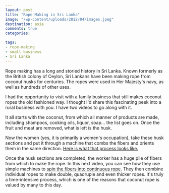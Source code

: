```yaml
---
layout: post
title: "Rope Making in Sri Lanka"
image: "/wp-content/uploads/2012/04/images.jpeg"
destination: asia
comments: true
categories:

tags:
- rope-making
- small business
- Sri Lanka
---
```

Rope making has a long and storied history in Sri Lanka. Known formerly as the British colony of Ceylon, Sri Lankans have been making rope from coconut husks for centuries. The ropes were used in Her Majesty's navy, as well as hundreds of other uses.

I had the opportunity to visit with a family business that still makes coconut ropes the old fashioned way. I thought I'd share this fascinating peek into a rural business with you. I have two videos to go along with it.

It all starts with the coconut, from which all manner of products are made, including shampoos, cooking oils, liquor, soap... the list goes on. Once the fruit and meat are removed, what is left is the husk.

Now the women (yes, it is primarily a women's occupation), take these husk sections and put it through a machine that combs the fibers and orients them in the same direction. <a href="http://youtu.be/i16SnuxFpNs">Here is what that process looks like.</a>

Once the husk sections are completed, the worker has a huge pile of fibers from which to make the rope. In this next video, you can see how they use simple machines to <a href="http://youtu.be/A33xcEYkjec">spin the fibers into continuous rope</a>. They then combine individual ropes to make double, quadruple and even thicker ropes. It's truly a time-intensive process, which is one of the reasons that coconut rope is valued by many to this day.